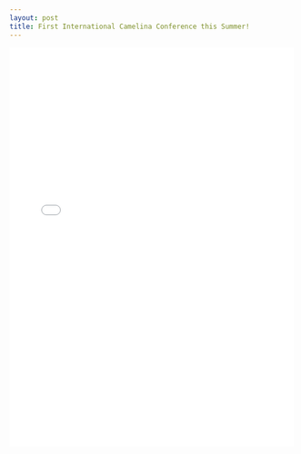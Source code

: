 ```yaml
---
layout: post
title: First International Camelina Conference this Summer!
---
```

<embed src="/assets/docs/ICC Flyer[1].pdf" width="500" height="700" 
 type="application/pdf">
